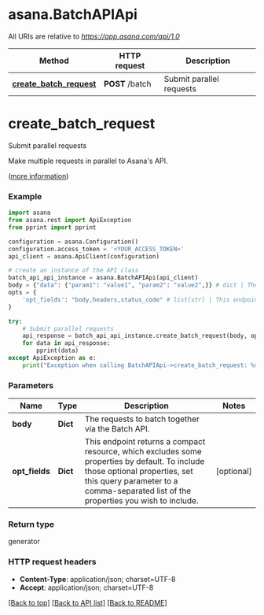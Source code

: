 # asana.BatchAPIApi

All URIs are relative to *https://app.asana.com/api/1.0*

Method | HTTP request | Description
------------- | ------------- | -------------
[**create_batch_request**](BatchAPIApi.md#create_batch_request) | **POST** /batch | Submit parallel requests

# **create_batch_request**

Submit parallel requests

Make multiple requests in parallel to Asana's API.

([more information](https://developers.asana.com/reference/createbatchrequest))

### Example
```python
import asana
from asana.rest import ApiException
from pprint import pprint

configuration = asana.Configuration()
configuration.access_token = '<YOUR_ACCESS_TOKEN>'
api_client = asana.ApiClient(configuration)

# create an instance of the API class
batch_api_api_instance = asana.BatchAPIApi(api_client)
body = {"data": {"param1": "value1", "param2": "value2",}} # dict | The requests to batch together via the Batch API.
opts = {
    'opt_fields': "body,headers,status_code" # list[str] | This endpoint returns a compact resource, which excludes some properties by default. To include those optional properties, set this query parameter to a comma-separated list of the properties you wish to include.
}

try:
    # Submit parallel requests
    api_response = batch_api_api_instance.create_batch_request(body, opts)
    for data in api_response:
        pprint(data)
except ApiException as e:
    print("Exception when calling BatchAPIApi->create_batch_request: %s\n" % e)
```

### Parameters

Name | Type | Description  | Notes
------------- | ------------- | ------------- | -------------
 **body** | **Dict**| The requests to batch together via the Batch API. | 
 **opt_fields** | **Dict**| This endpoint returns a compact resource, which excludes some properties by default. To include those optional properties, set this query parameter to a comma-separated list of the properties you wish to include. | [optional] 

### Return type

generator

### HTTP request headers

 - **Content-Type**: application/json; charset=UTF-8
 - **Accept**: application/json; charset=UTF-8

[[Back to top]](#) [[Back to API list]](../README.md#documentation-for-api-endpoints) [[Back to README]](../README.md)

